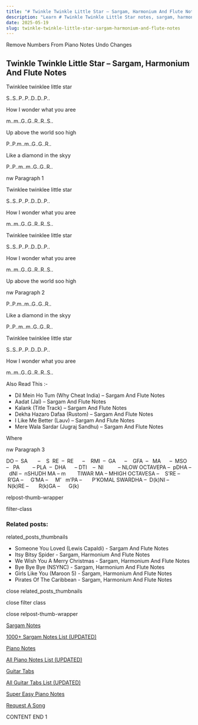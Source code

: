 ```yaml
---
title: "# Twinkle Twinkle Little Star – Sargam, Harmonium And Flute Notes"
description: "Learn # Twinkle Twinkle Little Star notes, sargam, harmonium notations and flute notes. Easy step-by-step tutorial for beginners."
date: 2025-05-19
slug: twinkle-twinkle-little-star-sargam-harmonium-and-flute-notes
---
```


Remove Numbers From Piano Notes
Undo Changes



## Twinkle Twinkle Little Star – Sargam, Harmonium And Flute Notes



Twinklee twinklee little star



S..S..P..P..D..D..P..



How I wonder what you aree



m..m..G..G..R..R..S..



Up above the world soo high



P..P.m..m..G..G..R..



Like a diamond in the skyy



P..P..m..m..G..G..R..



nw Paragraph 1

Twinklee twinklee little star



S..S..P..P..D..D..P..



How I wonder what you aree



m..m..G..G..R..R..S..



Twinklee twinklee little star



S..S..P..P..D..D..P..



How I wonder what you aree



m..m..G..G..R..R..S..



Up above the world soo high

nw Paragraph 2



P..P.m..m..G..G..R..



Like a diamond in the skyy



P..P..m..m..G..G..R..



Twinklee twinklee little star



S..S..P..P..D..D..P..



How I wonder what you aree



m..m..G..G..R..R..S..



Also Read This :-



* Dil Mein Ho Tum (Why Cheat India) – Sargam And Flute Notes
* Aadat (Jal) – Sargam And Flute Notes
* Kalank (Title Track) – Sargam And Flute Notes
* Dekha Hazaro Dafaa (Rustom) – Sargam And Flute Notes
* I Like Me Better (Lauv) – Sargam And Flute Notes
* Mere Wala Sardar (Jugraj Sandhu) – Sargam And Flute Notes



Where

nw Paragraph 3



DO –  SA       –    S  RE  –  RE      –    RMI  –  GA      –    GFA  –   MA      –  MSO  –   PA         – PLA  –  DHA      – DTI    –  NI          – NLOW OCTAVEPA –  pDHA –  dNI –  nSHUDH MA – m        TIWAR MA – MHIGH OCTAVESA –    S’RE –     R’GA –     G’MA –     M’   m’PA –       P’KOMAL SWARDHA –  D(k)NI –       N(k)RE –       R(k)GA –      G(k)



relpost-thumb-wrapper

filter-class

### Related posts:

related_posts_thumbnails

* Someone You Loved (Lewis Capaldi) - Sargam And Flute Notes
* Itsy Bitsy Spider - Sargam, Harmonium And Flute Notes
* We Wish You A Merry Christmas - Sargam, Harmonium And Flute Notes
* Bye Bye Bye (NSYNC) - Sargam, Harmonium And Flute Notes
* Girls Like You (Maroon 5) - Sargam, Harmonium And Flute Notes
* Pirates Of The Caribbean - Sargam, Harmonium And Flute Notes

close related_posts_thumbnails

close filter class

close relpost-thumb-wrapper

[Sargam Notes](/sargam-notes.html)

[1000+ Sargam Notes List (UPDATED)](/all-songs-list-sargam-notes.html)

[Piano Notes](/piano-notes.html)

[All Piano Notes List (UPDATED)](/all-songs-list-piano-notes.html)

[Guitar Tabs](/guitar-tabs.html)

[All Guitar Tabs List (UPDATED)](/all-songs-list-guitar-tabs.html)

[Super Easy Piano Notes](https://studywall.in/)

[Request A Song](/request-a-song.html)

CONTENT END 1

